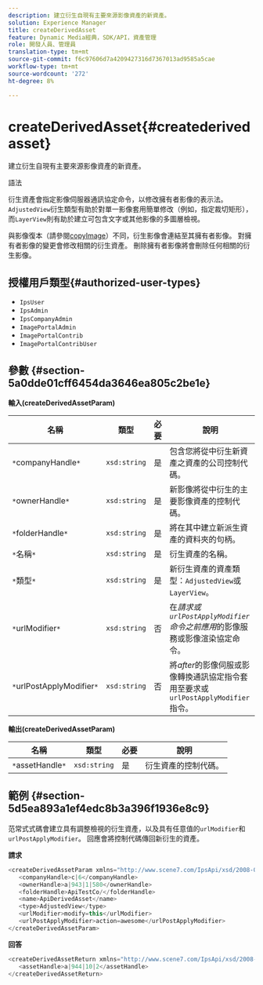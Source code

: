 ```yaml
---
description: 建立衍生自現有主要來源影像資產的新資產。
solution: Experience Manager
title: createDerivedAsset
feature: Dynamic Media經典，SDK/API，資產管理
role: 開發人員、管理員
translation-type: tm+mt
source-git-commit: f6c97606d7a4209427316d7367013ad9585a5cae
workflow-type: tm+mt
source-wordcount: '272'
ht-degree: 8%

---
```



# createDerivedAsset{#createderivedasset}

建立衍生自現有主要來源影像資產的新資產。

語法

<!--<a id="section_FE43FF204ED644C2AC901AF45982E942"></a>-->

衍生資產會指定影像伺服器通訊協定命令，以修改擁有者影像的表示法。 `AdjustedView`衍生類型有助於對單一影像套用簡單修改（例如，指定裁切矩形），而`LayerView`則有助於建立可包含文字或其他影像的多圖層檢視。

與影像復本（請參閱[copyImage](../../../operations/c-operations-intro/c-methods/r-copy-image.md#reference-0785131e690b4ad08be69172023f35d0)）不同，衍生影像會連結至其擁有者影像。 對擁有者影像的變更會修改相關的衍生資產。 刪除擁有者影像將會刪除任何相關的衍生影像。

## 授權用戶類型{#authorized-user-types}

* `IpsUser`
* `IpsAdmin`
* `IpsCompanyAdmin`
* `ImagePortalAdmin`
* `ImagePortalContrib`
* `ImagePortalContribUser`

## 參數 {#section-5a0dde01cff6454da3646ea805c2be1e}

**輸入(createDerivedAssetParam)**

| 名稱 | 類型 | 必要 | 說明 |
|---|---|---|---|
| `*`companyHandle`*` | `xsd:string` | 是 | 包含您將從中衍生新資產之資產的公司控制代碼。 |
| `*`ownerHandle`*` | `xsd:string` | 是 | 新影像將從中衍生的主要影像資產的控制代碼。 |
| `*`folderHandle`*` | `xsd:string` | 是 | 將在其中建立新派生資產的資料夾的句柄。 |
| `*`名稱`*` | `xsd:string` | 是 | 衍生資產的名稱。 |
| `*`類型`*` | `xsd:string` | 是 | 新衍生資產的資產類型：`AdjustedView`或`LayerView`。 |
| `*`urlModifier`*` | `xsd:string` | 否 | 在&#x200B;*請求或`urlPostApplyModifier`命令之前應用*&#x200B;的影像服務或影像渲染協定命令。 |
| `*`urlPostApplyModifier`*` | `xsd:string` | 否 | 將&#x200B;*after*&#x200B;的影像伺服或影像轉換通訊協定指令套用至要求或`urlPostApplyModifier`指令。 |

**輸出(createDerivedAssetParam)**

| 名稱 | 類型 | 必要 | 說明 |
|---|---|---|---|
| `*`assetHandle`*` | `xsd:string` | 是 | 衍生資產的控制代碼。 |

## 範例 {#section-5d5ea893a1ef4edc8b3a396f1936e8c9}

范常式式碼會建立具有調整檢視的衍生資產，以及具有任意值的`urlModifier`和`urlPostApplyModifier`。 回應會將控制代碼傳回新衍生的資產。

**請求**

```java
<createDerivedAssetParam xmlns="http://www.scene7.com/IpsApi/xsd/2008-01-15">
   <companyHandle>c|6</companyHandle>
   <ownerHandle>a|943|1|580</ownerHandle>
   <folderHandle>ApiTestCo/</folderHandle>
   <name>ApiDerivedAsset</name>
   <type>AdjustedView</type>
   <urlModifier>modify=this</urlModifier>
   <urlPostApplyModifier>action=awesome</urlPostApplyModifier>
</createDerivedAssetParam>
```

**回答**

```java
<createDerivedAssetReturn xmlns="http://www.scene7.com/IpsApi/xsd/2008-01-15">
   <assetHandle>a|944|10|2</assetHandle>
</createDerivedAssetReturn>
```

